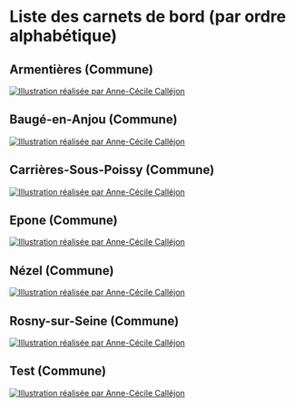 # Liste des carnets de bord (par ordre alphabétique)

## Armentières (Commune)
[![Illustration réalisée par Anne-Cécile Calléjon](https://nextcloud.datactivist.coop/s/6RgPYWbYgpZxB32/preview)](https://datactivist.coop/challengedata3/armentieres)

## Baugé-en-Anjou (Commune)
[![Illustration réalisée par Anne-Cécile Calléjon](https://nextcloud.datactivist.coop/s/e4mePL8wn8LEMwM/preview)](https://datactivist.coop/challengedata3/baugeenanjou)

## Carrières-Sous-Poissy (Commune)
[![Illustration réalisée par Anne-Cécile Calléjon](https://raw.githubusercontent.com/datactivist/challengedata3/main/images_cdb/carrieressouspoissy.jpeg)](https://datactivist.coop/challengedata3/carrieres-sous-poissy)

## Epone (Commune)
[![Illustration réalisée par Anne-Cécile Calléjon](https://raw.githubusercontent.com/datactivist/challengedata3/main/images_cdb/epone.jpeg)](https://datactivist.coop/challengedata3/epone)

## Nézel (Commune)
[![Illustration réalisée par Anne-Cécile Calléjon](https://raw.githubusercontent.com/datactivist/challengedata3/main/images_cdb/nezel.jpeg)](https://datactivist.coop/challengedata3/nezel)

## Rosny-sur-Seine (Commune)
[![Illustration réalisée par Anne-Cécile Calléjon](https://raw.githubusercontent.com/datactivist/challengedata3/main/images_cdb/rosnysurseine.jpeg)](https://datactivist.coop/challengedata3/rosny-sur-seine)

## Test (Commune)
[![Illustration réalisée par Anne-Cécile Calléjon](https://raw.githubusercontent.com/datactivist/challengedata3/main/images_cdb/carrieressouspoissy.jpeg)](https://arthursrz.github.io/challengedata3/carrieres-sous-poissy)